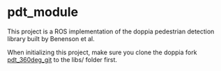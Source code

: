 pdt_module
===========

This project is a ROS implementation of the doppia pedestrian detection library built by Benenson et al.

When initializing this project, make sure you clone the doppia fork [pdt_360deg_git](https://github.com/RedMarbles/pdt_360deg_git) to the libs/ folder first.